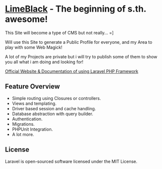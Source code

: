 
# [LimeBlack](http://limeblack.de/) - The beginning of s.th. awesome!

This Site will become a type of CMS but not really... =]

Will use this Site to generate a Public Profile for everyone,
and my Area to play with some Web Magick!

A lot of my Projects are private but i will try to publish some of them
to show you all what i am doing and looking for!

[Official Website & Documentation of using Laravel PHP Framework](http://laravel.com)

## Feature Overview

- Simple routing using Closures or controllers.
- Views and templating.
- Driver based session and cache handling.
- Database abstraction with query builder.
- Authentication.
- Migrations.
- PHPUnit Integration.
- A lot more.


## License

Laravel is open-sourced software licensed under the MIT License.
